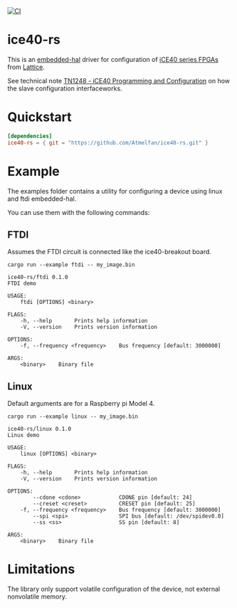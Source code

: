 [![CI](https://github.com/Atmelfan/ice40-rs/actions/workflows/ci.yml/badge.svg)](https://github.com/Atmelfan/ice40-rs/actions/workflows/ci.yml)

# ice40-rs
This is an [embedded-hal] driver for configuration of [iCE40 series FPGAs](https://www.latticesemi.com/Products.aspx) from [Lattice](https://www.latticesemi.com/).

See technical note [TN1248 - iCE40 Programming and Configuration](https://www.latticesemi.com/~/media/LatticeSemi/Documents/ApplicationNotes/IK/iCE40ProgrammingandConfiguration.pdf) on how the slave configuration interfaceworks.


# Quickstart
```toml
[dependencies]
ice40-rs = { git = "https://github.com/Atmelfan/ice40-rs.git" }
```

# Example
The examples folder contains a utility for configuring a device using linux and ftdi embedded-hal.

You can use them with the following commands:

## FTDI
Assumes the FTDI circuit is connected like the ice40-breakout board.

`cargo run --example ftdi -- my_image.bin`
```
ice40-rs/ftdi 0.1.0
FTDI demo

USAGE:
    ftdi [OPTIONS] <binary>

FLAGS:
    -h, --help       Prints help information
    -V, --version    Prints version information

OPTIONS:
    -f, --frequency <frequency>    Bus frequency [default: 3000000]

ARGS:
    <binary>    Binary file
```

## Linux
Default arguments are for a Raspberry pi Model 4.

`cargo run --example linux -- my_image.bin`
```
ice40-rs/linux 0.1.0
Linux demo

USAGE:
    linux [OPTIONS] <binary>

FLAGS:
    -h, --help       Prints help information
    -V, --version    Prints version information

OPTIONS:
        --cdone <cdone>            CDONE pin [default: 24]
        --creset <creset>          CRESET pin [default: 25]
    -f, --frequency <frequency>    Bus frequency [default: 3000000]
        --spi <spi>                SPI bus [default: /dev/spidev0.0]
        --ss <ss>                  SS pin [default: 8]

ARGS:
    <binary>    Binary file
```

# Limitations
The library only support volatile configuration of the device, not external nonvolatile memory.

[embedded-hal]: https://github.com/rust-embedded/embedded-hal
